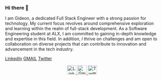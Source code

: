 ### Hi there 👋
I am Gideon, a dedicated Full Stack Engineer with a strong passion for technology. My current focus revolves around comprehensive exploration and learning within the realm of full-stack development. As a Software Engineering student at ALX, I am committed to gaining in-depth knowledge and expertise in this field. In addition, I thrive on challenges and am open to collaboration on diverse projects that can contribute to innovation and advancement in the tech industry.

[LinkedIn](https://www.linkedin.com/in/gideon-kiplagat-2669761ba/) [GMAIL](mailto:kiplagatgideon00@gmail.com) [Twitter](https://twitter.com/kiplagatTruth)

<p align="center">
  <a href="https://www.linkedin.com/in/gideon-kiplagat-2669761ba/">
    <img src="gideonkiplagat/gideonkiplagat/linkedin-logo.png" alt="LinkedIn" width="30" height="30">
  </a>
  <a href="mailto:kiplagatgideon00@gmail.com">
    <img src="gideonkiplagat/gideonkiplagat/gmail-logo.png" alt="Gmail" width="30" height="30">
  </a>
  <a href="https://twitter.com/kiplagatTruth">
    <img src="gideonkiplagat/gideonkiplagat/twitter-logo.png" alt="Twitter" width="30" height="30">
  </a>
</p>
